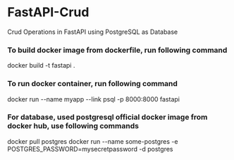 # FastAPI-Crud

Crud Operations in FastAPI using PostgreSQL as Database

### To build docker image from dockerfile, run following command
docker build -t fastapi .

### To run docker container, run following command
docker run --name myapp --link psql -p 8000:8000 fastapi

### For database, used postgresql official docker image from docker hub, use following commands 
docker pull postgres
docker run --name some-postgres -e POSTGRES_PASSWORD=mysecretpassword -d postgres